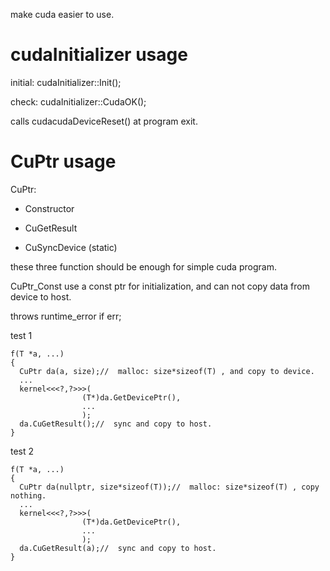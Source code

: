 make cuda easier to use.

# cudaInitializer usage

initial:   cudaInitializer::Init();

check:     cudaInitializer::CudaOK();


calls cudacudaDeviceReset() at program exit.

# CuPtr usage

CuPtr:

* Constructor
  
* CuGetResult

* CuSyncDevice  (static)

these three function should be enough for simple cuda program.

CuPtr_Const use a const ptr for initialization, and can not copy data from device to host.

throws runtime_error if err;

test 1
```
f(T *a, ...)
{
  CuPtr da(a, size);//  malloc: size*sizeof(T) , and copy to device.
  ...
  kernel<<<?,?>>>(
                (T*)da.GetDevicePtr(),
                ...
                );
  da.CuGetResult();//  sync and copy to host.
}
```

test 2
```
f(T *a, ...)
{
  CuPtr da(nullptr, size*sizeof(T));//  malloc: size*sizeof(T) , copy nothing.
  ...
  kernel<<<?,?>>>(
                (T*)da.GetDevicePtr(),
                ...
                );
  da.CuGetResult(a);//  sync and copy to host.
}
```
